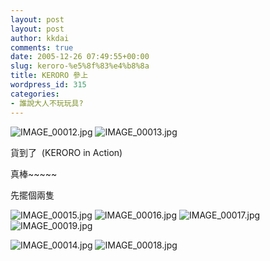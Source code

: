```yaml
---
layout: post
layout: post
author: kkdai
comments: true
date: 2005-12-26 07:49:55+00:00
slug: keroro-%e5%8f%83%e4%b8%8a
title: KERORO 參上
wordpress_id: 315
categories:
- 誰說大人不玩玩具?
---
```


![IMAGE_00012.jpg](http://www.evanlin.com/blog/archives/20051226/IMAGE_00012.jpg) ![IMAGE_00013.jpg](http://www.evanlin.com/blog/archives/20051226/IMAGE_00013.jpg)

貨到了  (KERORO in Action)

真棒~~~~~

先擺個兩隻 


<!-- more -->
![IMAGE_00015.jpg](http://www.evanlin.com/blog/archives/20051226/IMAGE_00015.jpg)
![IMAGE_00016.jpg](http://www.evanlin.com/blog/archives/20051226/IMAGE_00016.jpg)
![IMAGE_00017.jpg](http://www.evanlin.com/blog/archives/20051226/IMAGE_00017.jpg)
![IMAGE_00019.jpg](http://www.evanlin.com/blog/archives/20051226/IMAGE_00019.jpg)

![IMAGE_00014.jpg](http://www.evanlin.com/blog/archives/20051226/IMAGE_00014.jpg)
![IMAGE_00018.jpg](http://www.evanlin.com/blog/archives/20051226/IMAGE_00018.jpg)
